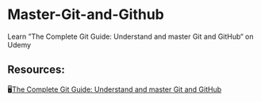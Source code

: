 # Master-Git-and-Github
Learn ”The Complete Git Guide: Understand and master Git and GitHub“ on Udemy


## Resources:
:desktop_computer:[The Complete Git Guide: Understand and master Git and GitHub](https://www.udemy.com/course/git-and-github-complete-guide/)
